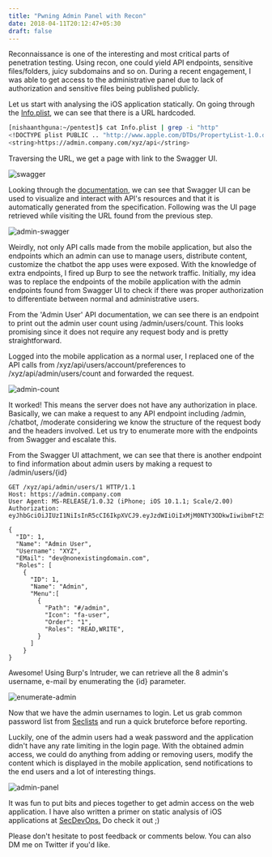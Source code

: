 ```yaml
---
title: "Pwning Admin Panel with Recon"
date: 2018-04-11T20:12:47+05:30
draft: false
---
```


Reconnaissance is one of the interesting and most critical parts of penetration testing. Using recon, one could yield API endpoints, sensitive files/folders, juicy subdomains and so on. During a recent engagement, I was able to get access to the administrative panel due to lack of authorization and sensitive files being published publicly.

Let us start with analysing the iOS application statically. On going through the [Info.plist](https://developer.apple.com/library/content/documentation/General/Reference/InfoPlistKeyReference/Articles/iPhoneOSKeys.html#//apple_ref/doc/uid/TP40009252-SW1), we can see that there is a URL hardcoded.

```bash
[nishaanthguna:~/pentest]$ cat Info.plist | grep -i "http"
<!DOCTYPE plist PUBLIC .. "http://www.apple.com/DTDs/PropertyList-1.0.dtd">
<string>https://admin.company.com/xyz/api</string>
 ```

Traversing the URL, we get a page with link to the Swagger UI.

![swagger](/images/traverse-swagger.jpg)

Looking through the [documentation](https://swagger.io/swagger-ui/), we can see that Swagger UI can be used to visualize and interact with API's resources and that it is automatically generated from the specification. Following was the UI page retrieved while visiting the URL found from the previous step.

![admin-swagger](/images/admin-swagger.jpg)

Weirdly, not only API calls made from the mobile application, but also the endpoints which an admin can use to manage users, distribute content, customize the chatbot the app uses were exposed. With the knowledge of extra endpoints, I fired up Burp to see the network traffic. Initially, my idea was to replace the endpoints of the mobile application with the admin endpoints found from Swagger UI to check if there was proper authorization to differentiate between normal and administrative users.

From the 'Admin User' API documentation, we can see there is an endpoint to print out the admin user count using /admin/users/count. This looks promising since it does not require any request body and is pretty straightforward.

Logged into the mobile application as a normal user, I replaced one of the API calls from /xyz/api/users/account/preferences to /xyz/api/admin/users/count and forwarded the request.

![admin-count](/images/admin-count.jpg)

It worked! This means the server does not have any authorization in place. Basically, we can make a request to any API endpoint including /admin, /chatbot, /moderate considering we know the structure of the request body and the headers involved. Let us try to enumerate more with the endpoints from Swagger and escalate this.

From the Swagger UI attachment, we can see that there is another endpoint to find information about admin users by making a request to /admin/users/{id}

```
GET /xyz/api/admin/users/1 HTTP/1.1
Host: https://admin.company.com
User Agent: MS-RELEASE/1.0.32 (iPhone; iOS 10.1.1; Scale/2.00)
Authorization: eyJhbGciOiJIUzI1NiIsInR5cCI6IkpXVCJ9.eyJzdWIiOiIxMjM0NTY3ODkwIiwibmFtZSI6IkdldCB5b3VyIG93biB0b2tlbiEiLCJpYXQiOjE1MTYyMzkwMjJ9.12neWKBPl2q0alhnEiJ_g018_0YHtZMaFzCjsWs0VE

{
  "ID": 1,
  "Name": "Admin User",
  "Username": "XYZ",
  "EMail": "dev@nonexistingdomain.com",
  "Roles": [
    {
      "ID": 1,
      "Name": "Admin",
      "Menu":[
        {
          "Path": "#/admin",
          "Icon": "fa-user",
          "Order": "1",
          "Roles": "READ,WRITE",
        }
      ]
    }  
}       
 ```

Awesome! Using Burp's Intruder, we can retrieve all the 8 admin's username, e-mail by enumerating the {id} parameter.

![enumerate-admin](/images/enumerate-admin.jpg)

Now that we have the admin usernames to login. Let us grab common password list from [Seclists](https://github.com/danielmiessler/SecLists/tree/master/Passwords/Common-Credentials) and run a quick bruteforce before reporting.

Luckily, one of the admin users had a weak password and the application didn't have any rate limiting in the login page. With the obtained admin access, we could do anything from adding or removing users, modify the content which is displayed in the mobile application, send notifications to the end users and a lot of interesting things.

![admin-panel](/images/admin-panel.jpg)

It was fun to put bits and pieces together to get admin access on the web application. I have also written a primer on static analysis of iOS applications at [SecDevOps.](https://secdevops.ai/ios-static-analysis-and-recon-c611eaa6d108) Do check it out ;)

Please don't hesitate to post feedback or comments below. You can also DM me on Twitter if you'd like.
